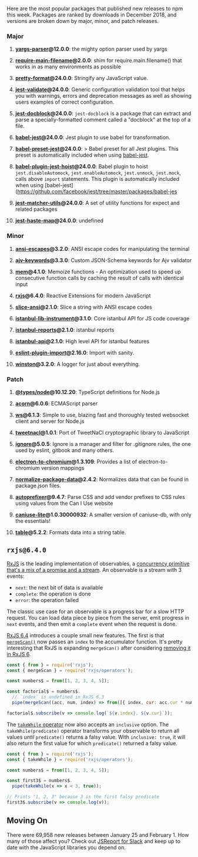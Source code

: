 Here are the most popular packages that published new releases to npm this week. Packages are ranked by downloads in December 2018, and versions are broken down by major, minor, and patch releases.

### Major

1) **[yargs-parser](https://npmjs.com/package/yargs-parser)@12.0.0**: the mighty option parser used by yargs

2) **[require-main-filename](https://npmjs.com/package/require-main-filename)@2.0.0**: shim for require.main.filename() that works in as many environments as possible

3) **[pretty-format](https://npmjs.com/package/pretty-format)@24.0.0**: Stringify any JavaScript value.

4) **[jest-validate](https://npmjs.com/package/jest-validate)@24.0.0**: Generic configuration validation tool that helps you with warnings, errors and deprecation messages as well as showing users examples of correct configuration.

5) **[jest-docblock](https://npmjs.com/package/jest-docblock)@24.0.0**: `jest-docblock` is a package that can extract and parse a specially-formatted comment called a "docblock" at the top of a file.

6) **[babel-jest](https://npmjs.com/package/babel-jest)@24.0.0**: Jest plugin to use babel for transformation.

7) **[babel-preset-jest](https://npmjs.com/package/babel-preset-jest)@24.0.0**: > Babel preset for all Jest plugins. This preset is automatically included when using [babel-jest](https://github.com/facebook/jest/tree/master/packages/babel-jest).

8) **[babel-plugin-jest-hoist](https://npmjs.com/package/babel-plugin-jest-hoist)@24.0.0**: Babel plugin to hoist `jest.disableAutomock`, `jest.enableAutomock`, `jest.unmock`, `jest.mock`, calls above `import` statements. This plugin is automatically included when using [babel-jest](https://github.com/facebook/jest/tree/master/packages/babel-jes

9) **[jest-matcher-utils](https://npmjs.com/package/jest-matcher-utils)@24.0.0**: A set of utility functions for expect and related packages

10) **[jest-haste-map](https://npmjs.com/package/jest-haste-map)@24.0.0**: undefined

### Minor

1) **[ansi-escapes](https://npmjs.com/package/ansi-escapes)@3.2.0**: ANSI escape codes for manipulating the terminal

2) **[ajv-keywords](https://npmjs.com/package/ajv-keywords)@3.3.0**: Custom JSON-Schema keywords for Ajv validator

3) **[mem](https://npmjs.com/package/mem)@4.1.0**: Memoize functions - An optimization used to speed up consecutive function calls by caching the result of calls with identical input

4) **[rxjs](https://npmjs.com/package/rxjs)@6.4.0**: Reactive Extensions for modern JavaScript

5) **[slice-ansi](https://npmjs.com/package/slice-ansi)@2.1.0**: Slice a string with ANSI escape codes

6) **[istanbul-lib-instrument](https://npmjs.com/package/istanbul-lib-instrument)@3.1.0**: Core istanbul API for JS code coverage

7) **[istanbul-reports](https://npmjs.com/package/istanbul-reports)@2.1.0**: istanbul reports

8) **[istanbul-api](https://npmjs.com/package/istanbul-api)@2.1.0**: High level API for istanbul features

9) **[eslint-plugin-import](https://npmjs.com/package/eslint-plugin-import)@2.16.0**: Import with sanity.

10) **[winston](https://npmjs.com/package/winston)@3.2.0**: A logger for just about everything.

### Patch

1) **[@types/node](https://npmjs.com/package/@types/node)@10.12.20**: TypeScript definitions for Node.js

2) **[acorn](https://npmjs.com/package/acorn)@6.0.6**: ECMAScript parser

3) **[ws](https://npmjs.com/package/ws)@6.1.3**: Simple to use, blazing fast and thoroughly tested websocket client and server for Node.js

4) **[tweetnacl](https://npmjs.com/package/tweetnacl)@1.0.1**: Port of TweetNaCl cryptographic library to JavaScript

5) **[ignore](https://npmjs.com/package/ignore)@5.0.5**: Ignore is a manager and filter for .gitignore rules, the one used by eslint, gitbook and many others.

6) **[electron-to-chromium](https://npmjs.com/package/electron-to-chromium)@1.3.109**: Provides a list of electron-to-chromium version mappings

7) **[normalize-package-data](https://npmjs.com/package/normalize-package-data)@2.4.2**: Normalizes data that can be found in package.json files.

8) **[autoprefixer](https://npmjs.com/package/autoprefixer)@9.4.7**: Parse CSS and add vendor prefixes to CSS rules using values from the Can I Use website

9) **[caniuse-lite](https://npmjs.com/package/caniuse-lite)@1.0.30000932**: A smaller version of caniuse-db, with only the essentials!

10) **[table](https://npmjs.com/package/table)@5.2.2**: Formats data into a string table.

`rxjs@6.4.0`
------------

[RxJS](https://rxjs-dev.firebaseapp.com/) is the leading implementation of observables, a [concurrency primitive that's a mix of a promise and a stream](http://thecodebarbarian.com/this-thanksgiving-im-thankful-for-observables). An observable is a stream with 3 events:

* `next`: the next bit of data is available
* `complete`: the operation is done
* `error`: the operation failed

The classic use case for an observable is a progress bar for a slow HTTP request. You can load data piece by piece from the server, emit progress in `next` events, and then emit a `complete` event when the request is done.

[RxJS 6.4](https://js.report/package/rxjs/6.4.0) introduces a couple small new features. The first is that [`mergeScan()`](https://rxjs-dev.firebaseapp.com/api/operators/mergeScan) now passes an `index` to the accumulator function. It's pretty interesting that RxJS is expanding `mergeScan()` after considering [removing it in RxJS 6](https://github.com/ReactiveX/rxjs/issues/2737#issuecomment-317873975).

```javascript
const { from } = require('rxjs');
const { mergeScan } = require('rxjs/operators');

const numbers$ = from([1, 2, 3, 4, 5]);

const factorial$ = numbers$.
  // `index` is undefined in RxJS 6.3
  pipe(mergeScan((acc, num, index) => from([{ index, cur: acc.cur * num }]), { cur: 1 }));

factorial$.subscribe(v => console.log(`${v.index}. ${v.cur}`));
```

The [`takeWhile` operator](https://www.learnrxjs.io/operators/filtering/takewhile.html) now also accepts an `inclusive` option. The `takeWhile(predicate)` operator transforms your observable to return all values _until_ `predicate()` returns a falsy value. With `inclusive: true`, it will also return the first value for which `predicate()` returned a falsy value.

```javascript
const { from } = require('rxjs');
const { takeWhile } = require('rxjs/operators');

const numbers$ = from([1, 2, 3, 4, 5]);

const first3$ = numbers$.
  pipe(takeWhile(x => x < 3, true));

// Prints "1, 2, 3" because 3 is the first falsy predicate
first3$.subscribe(v => console.log(v));
```

Moving On
---------

There were 69,958 new releases between January 25 and February 1. How many of those affect you? Check out [JSReport for Slack](https://js.report/slack) and keep up to date with the JavaScript libraries you depend on.
